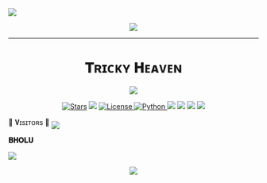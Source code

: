 
</h2>
<img src="https://readme-typing-svg.herokuapp.com?color=0000FF&width=420&lines=♦𝐖ᴇʟᴄᴏᴍᴇ+𝐓ᴏ+𝐌ʏ+𝐆ɪᴛʜᴜʙ+𝐑ᴇᴘᴏsɪᴛᴏʀʏ;🎭+𝐏ᴏᴡᴇʀᴇᴅ+𝐁𝚈+𝐍ᴏᴏʙ+𝐑ᴀʜᴜʟ+🎭">
<p align="center">
  <img src="https://telegra.ph/file/74a327ec9b2a091a38ead.jpg">
</p>


_________________
<h1 align="center">𝐓ʀɪᴄᴋʏ 𝐇ᴇᴀᴠᴇɴ</h1>
<p align="center">
  <img src="https://github.com/Noob-Bholu/TrickyHeaven/blob/main/TrickyRobot/resources/tricky.jpg">
</p>
<p align="center">
<a href="https://github.com/Noob-Bholu/TrickyHeaven/stargazers"><img src="https://img.shields.io/github/stars/Noob-Bholu/TrickyHeaven?color=black&logo=github&logoColor=black&style=for-the-badge" alt="Stars" /></a>
<a href="https://github.com/Noob-Bholu/TrickyHeaven/network/members"> <img src="https://img.shields.io/github/forks/Noob-Bholu/TrickyHeaven?color=black&logo=github&logoColor=black&style=for-the-badge" /></a>
<a href="https://github.com/Noob-Bholu/TrickyHeaven/blob/master/LICENSE"> <img src="https://img.shields.io/badge/License-MIT-blueviolet?style=for-the-badge" alt="License" /> </a>
<a href="https://www.python.org/"> <img src="https://img.shields.io/badge/Written%20in-Python-skyblue?style=for-the-badge&logo=python" alt="Python" /> </a>
<a href="https://pypi.org/project/Telethon/"> <img src="https://img.shields.io/pypi/v/telethon?color=white&label=telethon&logo=python&logoColor=blue&style=for-the-badge" /></a>
<a href="https://pypi.org/project/Pyrogram/"> <img src="https://img.shields.io/pypi/v/pyrogram?color=white&label=pyrogram&logo=python&logoColor=blue&style=for-the-badge" /></a>
<a href="https://github.com/Noob-Bholu/TrickyHeaven"> <img src="https://img.shields.io/github/repo-size/Noob-Bholu/TrickyHeaven?color=skyblue&logo=github&logoColor=blue&style=for-the-badge" /></a>
<a href="https://github.com/Noob-Bholu/TrickyHeaven/commits/Noob-Mukesh "> <img src="https://img.shields.io/github/last-commit/Noob-Bholu/TrickyHeaven?color=black&logo=github&logoColor=black&style=for-the-badge" /></a>
</p>

<p align="centre">
     🤖 𝐕ɪsɪᴛᴏʀs 🤖
<!--
**legend9986/legend9986** is a _special_ repository because its `README.md` (this file) appear on github profile.


<p align="centre">
<b>ᴠɪsɪᴛᴏʀs</b><br>
--> <img align="middle" src="https://profile-counter.glitch.me/legend9986/count.svg />

</p>

<h2 align="centre">

__𝐁𝐇𝐎𝐋𝐔__


</h2>
<img src="https://readme-typing-svg.herokuapp.com?color=FF0008&width=420&lines=♦𝐖ᴇʟᴄᴏᴍᴇ+𝐓ᴏ+𝐌ʏ+𝐆ɪᴛʜᴜʙ+𝐑ᴇᴘᴏsɪᴛᴏʀʏ;🎭+𝐏ᴏᴡᴇʀᴇᴅ+𝐁𝚈+𝐍ᴏᴏʙ+𝐑ᴀʜᴜʟ+🎭">
<p align="center">
  <img src="https://telegra.ph/file/74a327ec9b2a091a38ead.jpg">
</p>
